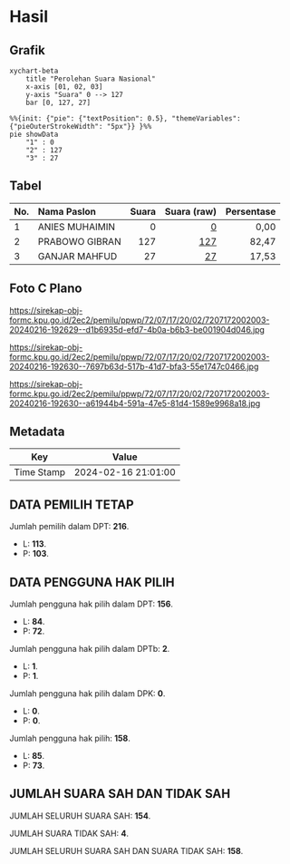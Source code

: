 # Hasil

## Grafik

```mermaid
xychart-beta
    title "Perolehan Suara Nasional"
    x-axis [01, 02, 03]
    y-axis "Suara" 0 --> 127
    bar [0, 127, 27]
```

```mermaid
%%{init: {"pie": {"textPosition": 0.5}, "themeVariables": {"pieOuterStrokeWidth": "5px"}} }%%
pie showData
    "1" : 0
    "2" : 127
    "3" : 27
```

## Tabel

| No. | Nama Paslon    | Suara | Suara (raw) | Persentase |
|:--- |:-------------- | -----:| -----------:| ----------:|
| 1   | ANIES MUHAIMIN | 0     | [0][p-1]    | 0,00       |
| 2   | PRABOWO GIBRAN | 127   | [127][p-2]  | 82,47      |
| 3   | GANJAR MAHFUD  | 27    | [27][p-3]   | 17,53      |


[p-1]: https://github.com/gigit-pemilu/pemilu-2024/blob/main/pilpres/hitung-suara/sub/72-sulawesi-tengah/sub/07-banggai-kepulauan/sub/17-bulagi-utara/sub/2002-bangunemo/sub/003-tps/sub/paslon-1.txt
[p-2]: https://github.com/gigit-pemilu/pemilu-2024/blob/main/pilpres/hitung-suara/sub/72-sulawesi-tengah/sub/07-banggai-kepulauan/sub/17-bulagi-utara/sub/2002-bangunemo/sub/003-tps/sub/paslon-2.txt
[p-3]: https://github.com/gigit-pemilu/pemilu-2024/blob/main/pilpres/hitung-suara/sub/72-sulawesi-tengah/sub/07-banggai-kepulauan/sub/17-bulagi-utara/sub/2002-bangunemo/sub/003-tps/sub/paslon-3.txt

## Foto C Plano

https://sirekap-obj-formc.kpu.go.id/2ec2/pemilu/ppwp/72/07/17/20/02/7207172002003-20240216-192629--d1b6935d-efd7-4b0a-b6b3-be001904d046.jpg

https://sirekap-obj-formc.kpu.go.id/2ec2/pemilu/ppwp/72/07/17/20/02/7207172002003-20240216-192630--7697b63d-517b-41d7-bfa3-55e1747c0466.jpg

https://sirekap-obj-formc.kpu.go.id/2ec2/pemilu/ppwp/72/07/17/20/02/7207172002003-20240216-192630--a61944b4-591a-47e5-81d4-1589e9968a18.jpg


## Metadata

| Key        | Value               |
| ---------- | ------------------- |
| Time Stamp | 2024-02-16 21:01:00 |


## DATA PEMILIH TETAP

Jumlah pemilih dalam DPT: **216**.
 * L: **113**.
 * P: **103**.

## DATA PENGGUNA HAK PILIH

Jumlah pengguna hak pilih dalam DPT: **156**.
 * L: **84**.
 * P: **72**.

Jumlah pengguna hak pilih dalam DPTb: **2**.
 * L: **1**.
 * P: **1**.

Jumlah pengguna hak pilih dalam DPK: **0**.
 * L: **0**.
 * P: **0**.

Jumlah pengguna hak pilih: **158**.
 * L: **85**.
 * P: **73**.

## JUMLAH SUARA SAH DAN TIDAK SAH

JUMLAH SELURUH SUARA SAH: **154**.

JUMLAH SUARA TIDAK SAH: **4**.

JUMLAH SELURUH SUARA SAH DAN SUARA TIDAK SAH: **158**.


